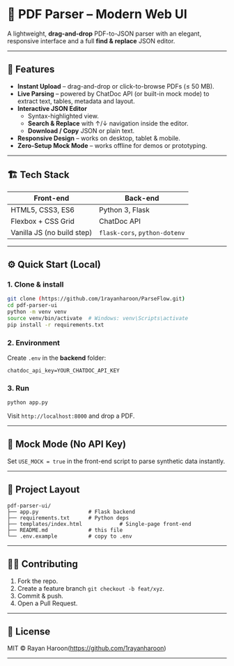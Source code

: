   # 📄 PDF Parser – Modern Web UI  
A lightweight, **drag-and-drop** PDF-to-JSON parser with an elegant, responsive interface and a full **find & replace** JSON editor.

---

## 🚀 Features  
- **Instant Upload** – drag-and-drop or click-to-browse PDFs (≤ 50 MB).  
- **Live Parsing** – powered by ChatDoc API (or built-in mock mode) to extract text, tables, metadata and layout.  
- **Interactive JSON Editor**  
  - Syntax-highlighted view.  
  - **Search & Replace** with ↑/↓ navigation inside the editor.  
  - **Download / Copy** JSON or plain text.  
- **Responsive Design** – works on desktop, tablet & mobile.  
- **Zero-Setup Mock Mode** – works offline for demos or prototyping.

---

## 🏗️ Tech Stack  
| Front-end | Back-end |
|-----------|----------|
| HTML5, CSS3, ES6 | Python 3, Flask |
| Flexbox + CSS Grid | ChatDoc API |
| Vanilla JS (no build step) | `flask-cors`, `python-dotenv` |

---

## ⚙️ Quick Start (Local)

### 1. Clone & install
```bash
git clone (https://github.com/1rayanharoon/ParseFlow.git)
cd pdf-parser-ui
python -m venv venv
source venv/bin/activate  # Windows: venv\Scripts\activate
pip install -r requirements.txt
```

### 2. Environment
Create `.env` in the **backend** folder:
```
chatdoc_api_key=YOUR_CHATDOC_API_KEY
```

### 3. Run
```bash
python app.py
```
Visit `http://localhost:8000` and drop a PDF.

---

## 🧪 Mock Mode (No API Key)
Set `USE_MOCK = true` in the front-end script to parse synthetic data instantly.

---

## 📁 Project Layout
```
pdf-parser-ui/
├── app.py                # Flask backend
├── requirements.txt      # Python deps
├── templates/index.html            # Single-page front-end
├── README.md             # this file
└── .env.example          # copy to .env
```

---

## 🧑‍💻 Contributing
1. Fork the repo.  
2. Create a feature branch `git checkout -b feat/xyz`.  
3. Commit & push.  
4. Open a Pull Request.

---

## 📄 License  
MIT © Rayan Haroon(https://github.com/1rayanharoon)

---

